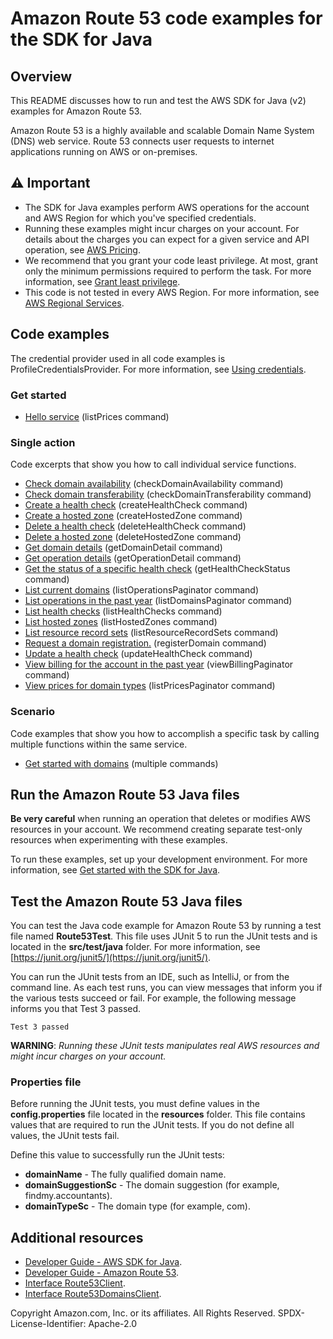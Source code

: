 # Amazon Route 53 code examples for the SDK for Java

## Overview
This README discusses how to run and test the AWS SDK for Java (v2) examples for Amazon Route 53.

Amazon Route 53 is a highly available and scalable Domain Name System (DNS) web service. Route 53 connects user requests to internet applications running on AWS or on-premises.

## ⚠️ Important
* The SDK for Java examples perform AWS operations for the account and AWS Region for which you've specified credentials. 
* Running these examples might incur charges on your account. For details about the charges you can expect for a given service and API operation, see [AWS Pricing](https://aws.amazon.com/pricing/).
* We recommend that you grant your code least privilege. At most, grant only the minimum permissions required to perform the task. For more information, see [Grant least privilege](https://docs.aws.amazon.com/IAM/latest/UserGuide/best-practices.html#grant-least-privilege). 
* This code is not tested in every AWS Region. For more information, see [AWS Regional Services](https://aws.amazon.com/about-aws/global-infrastructure/regional-product-services).

## Code examples

The credential provider used in all code examples is ProfileCredentialsProvider. For more information, see [Using credentials](https://docs.aws.amazon.com/sdk-for-java/latest/developer-guide/credentials.html).

### Get started

- [Hello service](https://github.com/awsdocs/aws-doc-sdk-examples/blob/main/javav2/example_code/route53/src/main/java/com/example/route/HelloRoute53.java) (listPrices command)

### Single action

Code excerpts that show you how to call individual service functions.

- [Check domain availability](https://github.com/awsdocs/aws-doc-sdk-examples/blob/main/javav2/example_code/route53/src/main/java/com/example/route/Route53Scenario.java) (checkDomainAvailability command)
- [Check domain transferability](https://github.com/awsdocs/aws-doc-sdk-examples/blob/main/javav2/example_code/route53/src/main/java/com/example/route/Route53Scenario.java) (checkDomainTransferability command)
- [Create a health check](https://github.com/awsdocs/aws-doc-sdk-examples/blob/main/javav2/example_code/route53/src/main/java/com/example/route/CreateHealthCheck.java) (createHealthCheck command)
- [Create a hosted zone](https://github.com/awsdocs/aws-doc-sdk-examples/blob/main/javav2/example_code/route53/src/main/java/com/example/route/CreateHostedZone.java) (createHostedZone command)
- [Delete a health check](https://github.com/awsdocs/aws-doc-sdk-examples/blob/main/javav2/example_code/route53/src/main/java/com/example/route/DeleteHealthCheck.java) (deleteHealthCheck command)
- [Delete a hosted zone](https://github.com/awsdocs/aws-doc-sdk-examples/blob/main/javav2/example_code/route53/src/main/java/com/example/route/DeleteHostedZone.java) (deleteHostedZone command)
- [Get domain details](https://github.com/awsdocs/aws-doc-sdk-examples/blob/main/javav2/example_code/route53/src/main/java/com/example/route/Route53Scenario.java) (getDomainDetail command)
- [Get operation details](https://github.com/awsdocs/aws-doc-sdk-examples/blob/main/javav2/example_code/route53/src/main/java/com/example/route/Route53Scenario.java) (getOperationDetail command)
- [Get the status of a specific health check](https://github.com/awsdocs/aws-doc-sdk-examples/blob/main/javav2/example_code/route53/src/main/java/com/example/route/GetHealthCheckStatus.java) (getHealthCheckStatus command)
- [List current domains](https://github.com/awsdocs/aws-doc-sdk-examples/blob/main/javav2/example_code/route53/src/main/java/com/example/route/Route53Scenario.java) (listOperationsPaginator command)
- [List operations in the past year](https://github.com/awsdocs/aws-doc-sdk-examples/blob/main/javav2/example_code/route53/src/main/java/com/example/route/Route53Scenario.java) (listDomainsPaginator command)
- [List health checks](https://github.com/awsdocs/aws-doc-sdk-examples/blob/main/javav2/example_code/route53/src/main/java/com/example/route/ListHealthChecks.java) (listHealthChecks command)
- [List hosted zones](https://github.com/awsdocs/aws-doc-sdk-examples/blob/main/javav2/example_code/route53/src/main/java/com/example/route/ListHostedZones.java) (listHostedZones command)
- [List resource record sets](https://github.com/awsdocs/aws-doc-sdk-examples/blob/main/javav2/example_code/route53/src/main/java/com/example/route/ListResourceRecordSets.java) (listResourceRecordSets command)
- [Request a domain registration.](https://github.com/awsdocs/aws-doc-sdk-examples/blob/main/javav2/example_code/route53/src/main/java/com/example/route/Route53Scenario.java) (registerDomain command)
- [Update a health check](https://github.com/awsdocs/aws-doc-sdk-examples/blob/main/javav2/example_code/route53/src/main/java/com/example/route/UpdateHealthCheck.java) (updateHealthCheck command)
- [View billing for the account in the past year](https://github.com/awsdocs/aws-doc-sdk-examples/blob/main/javav2/example_code/route53/src/main/java/com/example/route/Route53Scenario.java) (viewBillingPaginator command)
- [View prices for domain types](https://github.com/awsdocs/aws-doc-sdk-examples/blob/main/javav2/example_code/route53/src/main/java/com/example/route/Route53Scenario.java) (listPricesPaginator command)


### Scenario 

Code examples that show you how to accomplish a specific task by calling multiple functions within the same service.

- [Get started with domains](https://github.com/awsdocs/aws-doc-sdk-examples/blob/main/javav2/example_code/route53/src/main/java/com/example/route/Route53Scenario.java) (multiple commands)

## Run the Amazon Route 53 Java files

**Be very careful** when running an operation that deletes or modifies AWS resources in your account. We recommend creating separate test-only resources when experimenting with these examples.

To run these examples, set up your development environment. For more information, 
see [Get started with the SDK for Java](https://docs.aws.amazon.com/sdk-for-java/latest/developer-guide/setup.html). 


 ## Test the Amazon Route 53 Java files

You can test the Java code example for Amazon Route 53 by running a test file named **Route53Test**. This file uses JUnit 5 to run the JUnit tests and is located in the **src/test/java** folder. For more information, see [https://junit.org/junit5/](https://junit.org/junit5/).

You can run the JUnit tests from an IDE, such as IntelliJ, or from the command line. As each test runs, you can view messages that inform you if the various tests succeed or fail. For example, the following message informs you that Test 3 passed.

	Test 3 passed

**WARNING**: _Running these JUnit tests manipulates real AWS resources and might incur charges on your account._

 ### Properties file
Before running the JUnit tests, you must define values in the **config.properties** file located in the **resources** folder. This file contains values that are required to run the JUnit tests. If you do not define all values, the JUnit tests fail.

Define this value to successfully run the JUnit tests:

- **domainName** - The fully qualified domain name.
- **domainSuggestionSc** - The domain suggestion (for example, findmy.accountants).
- **domainTypeSc** - The domain type (for example, com).

## Additional resources
* [Developer Guide - AWS SDK for Java](https://docs.aws.amazon.com/sdk-for-java/latest/developer-guide/home.html).
* [Developer Guide - Amazon Route 53](https://docs.aws.amazon.com/Route53/latest/DeveloperGuide/Welcome.html).
* [Interface Route53Client](https://sdk.amazonaws.com/java/api/latest/software/amazon/awssdk/services/route53/Route53Client.html).
* [Interface Route53DomainsClient](https://sdk.amazonaws.com/java/api/latest/software/amazon/awssdk/services/route53domains/Route53DomainsClient.html).

Copyright Amazon.com, Inc. or its affiliates. All Rights Reserved. SPDX-License-Identifier: Apache-2.0

